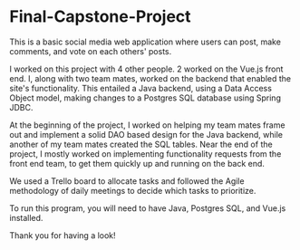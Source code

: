 # Final-Capstone-Project
This is a basic social media web application where users can post, make comments, and vote on each others' posts. 

I worked on this project with 4 other people. 2 worked on the Vue.js front end. I, along with two team mates, worked on the backend that enabled the site's functionality. This entailed a Java backend, using a Data Access Object model, making changes to a Postgres SQL database using Spring JDBC. 

At the beginning of the project, I worked on helping my team mates frame out and implement a solid DAO based design for the Java backend, while another of my team mates created the SQL tables. Near the end of the project, I mostly worked on implementing functionality requests from the front end team, to get them quickly up and running on the back end. 

We used a Trello board to allocate tasks and followed the Agile methodology of daily meetings to decide which tasks to prioritize. 

To run this program, you will need to have Java, Postgres SQL, and Vue.js installed. 

Thank you for having a look! 
